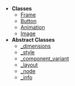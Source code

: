 - **Classes**
  - [Frame](Frame.md)
  - [Button](Button.md)
  - [Animation](Animation.md)
  - [Image](Image.md)
- **Abstract Classes**
  - [_dimensions](_dimensions.md)
  - [_style](_style.md)
  - [_component_variant](_component_variant.md)
  - [_layout](_layout.md)
  - [_node](_node.md)
  - [_info](_info.md)